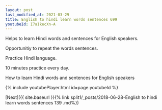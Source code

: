 ```yaml
---
layout: post
last_modified_at: 2021-03-29
title: English to hindi learn words sentences 699 
youtubeId: I7aIkecXn-A
---
```

 
 
Helps to learn Hindi words and sentences for English speakers.

Opportunitiy to repeat the words sentences. 

Practice Hindi language. 
 
10 minutes practice every day. 
 
How to learn Hindi words and sentences for English speakers 
 
{% include youtubePlayer.html id=page.youtubeId %}
 
 
[Next]({{ site.baseurl }}{% link  split1/_posts/2018-06-28-English to hindi learn words sentences 139 .md%})
 
